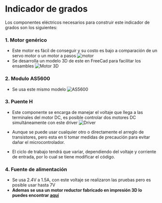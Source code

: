 # Indicador de grados
Los componentes eléctricos necesarios para construir este indicador de grados son los siguientes:
### 1. Motor genérico 
* Este motor es fácil de conseguir y su costo es bajo a comparación de un servo motor o un motor a pasos
![motor](../imágenes/motor.jpg)
* Se desarrolla un modelo 3D de este en FreeCad para facilitar los ensambles 
![Motor 3D](../Imágenes/Motor3D.png)
### 2. Modulo AS5600 
* Se usa este mismo modelo 
![AS5600](../Imágenes/as5600.jpg)

### 3. Puente H
* Este componente se encarga de manejar el voltaje que llega a las terminales del motor DC, es posible controlar dos motores DC simultáneamente con este driver
![Driver](../Imágenes/driver.jpg)

* Aunque se puede usar cualquier otro o directamente el arreglo de transistores, pero esta en ti tomar medidas de precaución para evitar dañar el microcontrolador.
* El ciclo de trabajo tendrá que variar, dependiendo del voltaje y corriente de entrada, por lo cual se tiene modificar el código.

### 4. Fuente de alimentación
* Se usa 2.4V  a 1.5A, con este voltaje se realizaron las pruebas pero es posible usar hasta 7V
* **Ademas se usa un motor reductor fabricado en impresión 3D lo puedes encontrar [aquí](../Elementos%20Mecánicos/indicador%20de%20grados/Piezas%203D.md)**

